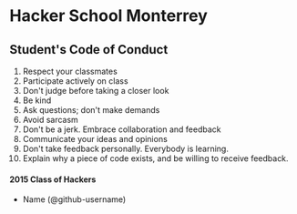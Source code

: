 # Hacker School Monterrey

## Student's Code of Conduct

1. Respect your classmates
2. Participate actively on class
3. Don't judge before taking a closer look
4. Be kind
5. Ask questions; don't make demands
6. Avoid sarcasm
7. Don't be a jerk. Embrace collaboration and feedback
8. Communicate your ideas and opinions
9. Don't take feedback personally. Everybody is learning.
10. Explain why a piece of code exists, and be willing to receive feedback.

#### 2015 Class of Hackers 

* Name (@github-username)

